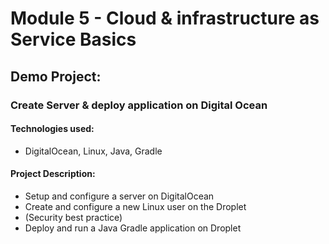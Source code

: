 # Module 5 - Cloud & infrastructure as Service Basics

## Demo Project: 
### Create Server & deploy application on Digital Ocean

#### Technologies used:
- DigitalOcean, Linux, Java, Gradle

#### Project Description:
- Setup and configure a server on DigitalOcean
- Create and configure a new Linux user on the Droplet
- (Security best practice)
- Deploy and run a Java Gradle application on Droplet